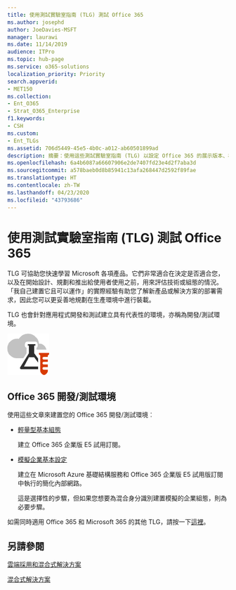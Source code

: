 ```yaml
---
title: 使用測試實驗室指南 (TLG) 測試 Office 365
ms.author: josephd
author: JoeDavies-MSFT
manager: laurawi
ms.date: 11/14/2019
audience: ITPro
ms.topic: hub-page
ms.service: o365-solutions
localization_priority: Priority
search.appverid:
- MET150
ms.collection:
- Ent_O365
- Strat_O365_Enterprise
f1.keywords:
- CSH
ms.custom:
- Ent_TLGs
ms.assetid: 706d5449-45e5-4b0c-a012-ab60501899ad
description: 摘要：使用這些測試實驗室指南 (TLG) 以設定 Office 365 的展示版本、概念證明或開發/測試環境。
ms.openlocfilehash: 6a4b6087a66607906e2de7407fd23e4d2f7aba3d
ms.sourcegitcommit: a578baeb0d8b85941c13afa268447d2592f89fae
ms.translationtype: HT
ms.contentlocale: zh-TW
ms.lasthandoff: 04/23/2020
ms.locfileid: "43793686"
---
```

# <a name="test-office-365-with-test-lab-guides-tlgs"></a>使用測試實驗室指南 (TLG) 測試 Office 365

TLG 可協助您快速學習 Microsoft 各項產品。它們非常適合在決定是否適合您，以及在開始設計、規劃和推出給使用者使用之前，用來評估技術或組態的情況。「我自己建置它且可以運作」的實際經驗有助您了解新產品或解決方案的部署需求，因此您可以更妥善地規劃在生產環境中進行裝載。
  
TLG 也會針對應用程式開發和測試建立具有代表性的環境，亦稱為開發/測試環境。
  
![Microsoft Cloud 中的測試實驗室指南](media/24ad0d1b-3274-40fb-972a-b8188b7268d1.png)
  
## <a name="office-365-devtest-environment"></a>Office 365 開發/測試環境

使用這些文章來建置您的 Office 365 開發/測試環境︰
  
- [輕量型基本組態](https://docs.microsoft.com/microsoft-365/enterprise/lightweight-base-configuration-microsoft-365-enterprise)
    
    建立 Office 365 企業版 E5 試用訂閱。

- [模擬企業基本設定](https://docs.microsoft.com/microsoft-365/enterprise/simulated-ent-base-configuration-microsoft-365-enterprise)
    
    建立在 Microsoft Azure 基礎結構服務和 Office 365 企業版 E5 試用版訂閱中執行的簡化內部網路。 

    這是選擇性的步驟，但如果您想要為混合身分識別建置模擬的企業組態，則為必要步驟。
    
如需同時適用 Office 365 和 Microsoft 365 的其他 TLG，請按一下[這裡](https://docs.microsoft.com/microsoft-365/enterprise/m365-enterprise-test-lab-guides)。  
    
## <a name="see-also"></a>另請參閱

[雲端採用和混合式解決方案](cloud-adoption-and-hybrid-solutions.yml)
  
[混合式解決方案](hybrid-solutions.md)
